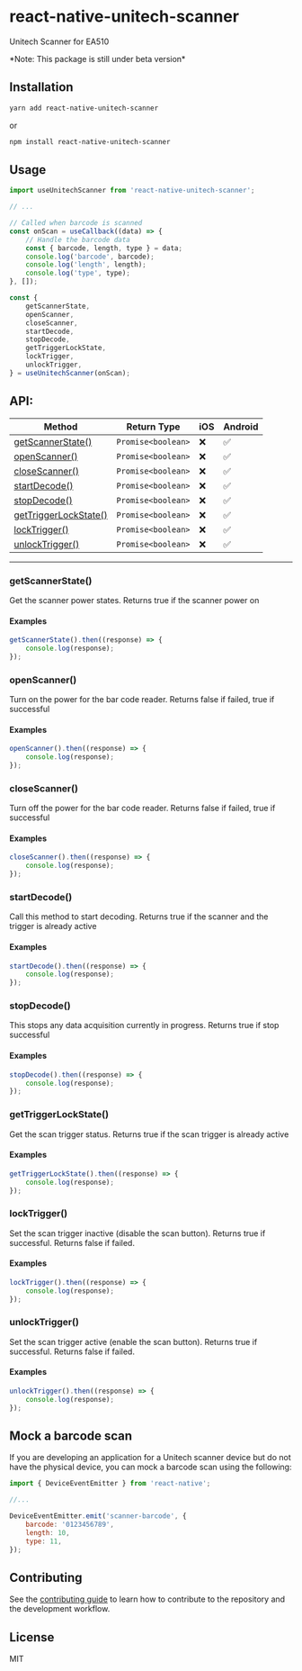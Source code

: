 # react-native-unitech-scanner

Unitech Scanner for EA510

\*Note: This package is still under beta version\*

## Installation

```sh
yarn add react-native-unitech-scanner
```

or

```sh
npm install react-native-unitech-scanner
```

## Usage

```js
import useUnitechScanner from 'react-native-unitech-scanner';

// ...

// Called when barcode is scanned
const onScan = useCallback((data) => {
	// Handle the barcode data
	const { barcode, length, type } = data;
	console.log('barcode', barcode);
	console.log('length', length);
	console.log('type', type);
}, []);

const {
	getScannerState,
	openScanner,
	closeScanner,
	startDecode,
	stopDecode,
	getTriggerLockState,
	lockTrigger,
	unlockTrigger,
} = useUnitechScanner(onScan);
```

## API:

| Method                                        | Return Type        | iOS | Android |
| --------------------------------------------- | ------------------ | --- | ------- |
| [getScannerState()](#getScannerState)         | `Promise<boolean>` | ❌  | ✅      |
| [openScanner()](#openScanner)                 | `Promise<boolean>` | ❌  | ✅      |
| [closeScanner()](#closeScanner)               | `Promise<boolean>` | ❌  | ✅      |
| [startDecode()](#startDecode)                 | `Promise<boolean>` | ❌  | ✅      |
| [stopDecode()](#stopDecode)                   | `Promise<boolean>` | ❌  | ✅      |
| [getTriggerLockState()](#getTriggerLockState) | `Promise<boolean>` | ❌  | ✅      |
| [lockTrigger()](#lockTrigger)                 | `Promise<boolean>` | ❌  | ✅      |
| [unlockTrigger()](#unlockTrigger)             | `Promise<boolean>` | ❌  | ✅      |

---

### getScannerState()

Get the scanner power states. Returns true if the scanner power on

#### Examples

```js
getScannerState().then((response) => {
	console.log(response);
});
```

### openScanner()

Turn on the power for the bar code reader. Returns false if failed, true if successful

#### Examples

```js
openScanner().then((response) => {
	console.log(response);
});
```

### closeScanner()

Turn off the power for the bar code reader. Returns false if failed, true if successful

#### Examples

```js
closeScanner().then((response) => {
	console.log(response);
});
```

### startDecode()

Call this method to start decoding. Returns true if the scanner and the trigger is already active

#### Examples

```js
startDecode().then((response) => {
	console.log(response);
});
```

### stopDecode()

This stops any data acquisition currently in progress. Returns true if stop successful

#### Examples

```js
stopDecode().then((response) => {
	console.log(response);
});
```

### getTriggerLockState()

Get the scan trigger status. Returns true if the scan trigger is already active

#### Examples

```js
getTriggerLockState().then((response) => {
	console.log(response);
});
```

### lockTrigger()

Set the scan trigger inactive (disable the scan button). Returns true if successful. Returns false if failed.

#### Examples

```js
lockTrigger().then((response) => {
	console.log(response);
});
```

### unlockTrigger()

Set the scan trigger active (enable the scan button). Returns true if successful. Returns false if failed.

#### Examples

```js
unlockTrigger().then((response) => {
	console.log(response);
});
```

## Mock a barcode scan

If you are developing an application for a Unitech scanner device but do not have the physical device, you can mock a barcode scan using the following:

```js
import { DeviceEventEmitter } from 'react-native';

//...

DeviceEventEmitter.emit('scanner-barcode', {
	barcode: '0123456789',
	length: 10,
	type: 11,
});
```

## Contributing

See the [contributing guide](CONTRIBUTING.md) to learn how to contribute to the repository and the development workflow.

## License

MIT
